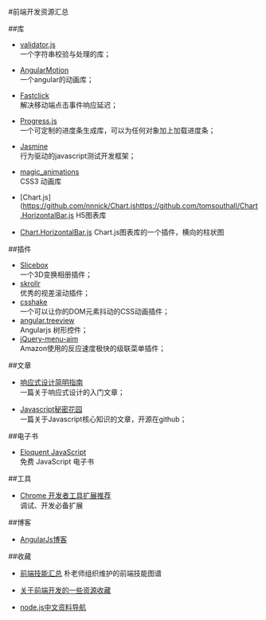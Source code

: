 #前端开发资源汇总

##库

+ [validator.js](https://github.com/chriso/validator.js)  
  一个字符串校验与处理的库；

+ [AngularMotion](http://mgcrea.github.io/angular-motion/)  
  一个angular的动画库；

+ [Fastclick](http://ftlabs.github.io/fastclick/)  
  解决移动端点击事件响应延迟；

+ [Progress.js](http://usablica.github.io/progress.js/)  
  一个可定制的进度条生成库，可以为任何对象加上加载进度条；

+ [Jasmine](http://jasmine.github.io/)  
  行为驱动的javascript测试开发框架；

+ [magic_animations](http://www.minimamente.com/example/magic_animations/)  
  CSS3 动画库

+ [Chart.js](https://github.com/nnnick/Chart.jshttps://github.com/tomsouthall/Chart.HorizontalBar.js
  H5图表库

+ [Chart.HorizontalBar.js](https://github.com/tomsouthall/Chart.HorizontalBar.js)
  Chart.js图表库的一个插件，横向的柱状图

##插件

+ [Slicebox](https://github.com/codrops/Slicebox)  
  一个3D变换相册插件；
+ [skrollr](https://github.com/Prinzhorn/skrollr)  
  优秀的视差滚动插件；
+ [csshake](https://github.com/elrumordelaluz/csshake)  
  一个可以让你的DOM元素抖动的CSS动画插件；
+ [angular.treeview](https://github.com/eu81273/angular.treeview)  
  Angularjs 树形控件；
+ [jQuery-menu-aim](https://github.com/kamens/jQuery-menu-aim)  
  Amazon使用的反应速度极快的级联菜单插件；

##文章

+ [响应式设计简明指南](http://www.adamkaplan.me/grid/)  
  一篇关于响应式设计的入门文章；  

+ [Javascript秘密花园](http://bonsaiden.github.io/JavaScript-Garden/zh/)  
  一篇关于Javascript核心知识的文章，开源在github；

##电子书

+ [Eloquent JavaScript](http://eloquentjavascript.net/2nd_edition/preview/)  
  免费 JavaScript 电子书

##工具

+ [Chrome 开发者工具扩展推荐](https://developers.google.com/chrome-developer-tools/docs/extensions-gallery)  
  调试、开发必备扩展

##博客
+ [AngularJs博客](http://angularjs.blogspot.com/)

##收藏
+ [前端技能汇总](https://github.com/JacksonTian/fks/blob/master/README.md)
  朴老师组织维护的前端技能图谱

+ [关于前端开发的一些资源收藏](https://github.com/dypsilon/frontend-dev-bookmarks/blob/master/README.md)

+ [node.js中文资料导航](https://github.com/youyudehexie/node123/blob/master/README.md)

